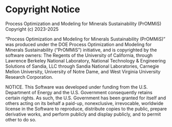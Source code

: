 Copyright Notice
================

Process Optimization and Modeling for Minerals Sustainability (PrOMMiS) Copyright (c) 2023-2025

“Process Optimization and Modeling for Minerals Sustainability (PrOMMiS)” was produced under the DOE
Process Optimization and Modeling for Minerals Sustainability (“PrOMMiS”) initiative, and is
copyrighted by the software owners: The Regents of the University of California, through Lawrence
Berkeley National Laboratory, National Technology & Engineering Solutions of Sandia, LLC through
Sandia National Laboratories, Carnegie Mellon University, University of Notre Dame, and West
Virginia University Research Corporation.

NOTICE. This Software was developed under funding from the U.S. Department of Energy and the
U.S. Government consequently retains certain rights. As such, the U.S. Government has been granted
for itself and others acting on its behalf a paid-up, nonexclusive, irrevocable, worldwide license
in the Software to reproduce, distribute copies to the public, prepare derivative works, and perform
publicly and display publicly, and to permit other to do so.
